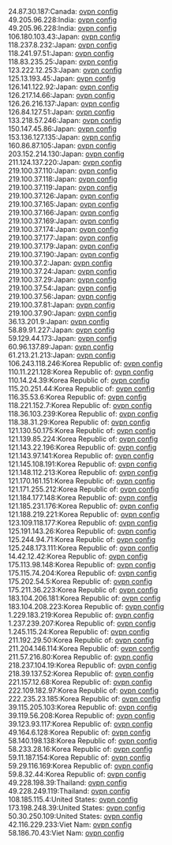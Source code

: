 24.87.30.187:Canada: [ovpn config](vpn/24_87_30_187.ovpn)  
49.205.96.228:India: [ovpn config](vpn/49_205_96_228.ovpn)  
49.205.96.228:India: [ovpn config](vpn/49_205_96_228.ovpn)  
106.180.103.43:Japan: [ovpn config](vpn/106_180_103_43.ovpn)  
118.237.8.232:Japan: [ovpn config](vpn/118_237_8_232.ovpn)  
118.241.97.51:Japan: [ovpn config](vpn/118_241_97_51.ovpn)  
118.83.235.25:Japan: [ovpn config](vpn/118_83_235_25.ovpn)  
123.222.12.253:Japan: [ovpn config](vpn/123_222_12_253.ovpn)  
125.13.193.45:Japan: [ovpn config](vpn/125_13_193_45.ovpn)  
126.141.122.92:Japan: [ovpn config](vpn/126_141_122_92.ovpn)  
126.217.14.66:Japan: [ovpn config](vpn/126_217_14_66.ovpn)  
126.26.216.137:Japan: [ovpn config](vpn/126_26_216_137.ovpn)  
126.84.127.51:Japan: [ovpn config](vpn/126_84_127_51.ovpn)  
133.218.57.246:Japan: [ovpn config](vpn/133_218_57_246.ovpn)  
150.147.45.86:Japan: [ovpn config](vpn/150_147_45_86.ovpn)  
153.136.127.135:Japan: [ovpn config](vpn/153_136_127_135.ovpn)  
160.86.87.105:Japan: [ovpn config](vpn/160_86_87_105.ovpn)  
203.152.214.130:Japan: [ovpn config](vpn/203_152_214_130.ovpn)  
211.124.137.220:Japan: [ovpn config](vpn/211_124_137_220.ovpn)  
219.100.37.110:Japan: [ovpn config](vpn/219_100_37_110.ovpn)  
219.100.37.118:Japan: [ovpn config](vpn/219_100_37_118.ovpn)  
219.100.37.119:Japan: [ovpn config](vpn/219_100_37_119.ovpn)  
219.100.37.126:Japan: [ovpn config](vpn/219_100_37_126.ovpn)  
219.100.37.165:Japan: [ovpn config](vpn/219_100_37_165.ovpn)  
219.100.37.166:Japan: [ovpn config](vpn/219_100_37_166.ovpn)  
219.100.37.169:Japan: [ovpn config](vpn/219_100_37_169.ovpn)  
219.100.37.174:Japan: [ovpn config](vpn/219_100_37_174.ovpn)  
219.100.37.177:Japan: [ovpn config](vpn/219_100_37_177.ovpn)  
219.100.37.179:Japan: [ovpn config](vpn/219_100_37_179.ovpn)  
219.100.37.190:Japan: [ovpn config](vpn/219_100_37_190.ovpn)  
219.100.37.2:Japan: [ovpn config](vpn/219_100_37_2.ovpn)  
219.100.37.24:Japan: [ovpn config](vpn/219_100_37_24.ovpn)  
219.100.37.29:Japan: [ovpn config](vpn/219_100_37_29.ovpn)  
219.100.37.54:Japan: [ovpn config](vpn/219_100_37_54.ovpn)  
219.100.37.56:Japan: [ovpn config](vpn/219_100_37_56.ovpn)  
219.100.37.81:Japan: [ovpn config](vpn/219_100_37_81.ovpn)  
219.100.37.90:Japan: [ovpn config](vpn/219_100_37_90.ovpn)  
36.13.201.9:Japan: [ovpn config](vpn/36_13_201_9.ovpn)  
58.89.91.227:Japan: [ovpn config](vpn/58_89_91_227.ovpn)  
59.129.44.173:Japan: [ovpn config](vpn/59_129_44_173.ovpn)  
60.96.137.89:Japan: [ovpn config](vpn/60_96_137_89.ovpn)  
61.213.21.213:Japan: [ovpn config](vpn/61_213_21_213.ovpn)  
106.243.118.246:Korea Republic of: [ovpn config](vpn/106_243_118_246.ovpn)  
110.11.221.128:Korea Republic of: [ovpn config](vpn/110_11_221_128.ovpn)  
110.14.24.39:Korea Republic of: [ovpn config](vpn/110_14_24_39.ovpn)  
115.20.251.44:Korea Republic of: [ovpn config](vpn/115_20_251_44.ovpn)  
116.35.53.6:Korea Republic of: [ovpn config](vpn/116_35_53_6.ovpn)  
118.221.152.7:Korea Republic of: [ovpn config](vpn/118_221_152_7.ovpn)  
118.36.103.239:Korea Republic of: [ovpn config](vpn/118_36_103_239.ovpn)  
118.38.31.29:Korea Republic of: [ovpn config](vpn/118_38_31_29.ovpn)  
121.130.50.175:Korea Republic of: [ovpn config](vpn/121_130_50_175.ovpn)  
121.139.85.224:Korea Republic of: [ovpn config](vpn/121_139_85_224.ovpn)  
121.143.22.196:Korea Republic of: [ovpn config](vpn/121_143_22_196.ovpn)  
121.143.97.141:Korea Republic of: [ovpn config](vpn/121_143_97_141.ovpn)  
121.145.108.191:Korea Republic of: [ovpn config](vpn/121_145_108_191.ovpn)  
121.148.112.213:Korea Republic of: [ovpn config](vpn/121_148_112_213.ovpn)  
121.170.161.151:Korea Republic of: [ovpn config](vpn/121_170_161_151.ovpn)  
121.171.255.212:Korea Republic of: [ovpn config](vpn/121_171_255_212.ovpn)  
121.184.177.148:Korea Republic of: [ovpn config](vpn/121_184_177_148.ovpn)  
121.185.231.176:Korea Republic of: [ovpn config](vpn/121_185_231_176.ovpn)  
121.188.219.221:Korea Republic of: [ovpn config](vpn/121_188_219_221.ovpn)  
123.109.118.177:Korea Republic of: [ovpn config](vpn/123_109_118_177.ovpn)  
125.191.143.26:Korea Republic of: [ovpn config](vpn/125_191_143_26.ovpn)  
125.244.94.71:Korea Republic of: [ovpn config](vpn/125_244_94_71.ovpn)  
125.248.173.111:Korea Republic of: [ovpn config](vpn/125_248_173_111.ovpn)  
14.42.12.42:Korea Republic of: [ovpn config](vpn/14_42_12_42.ovpn)  
175.113.98.148:Korea Republic of: [ovpn config](vpn/175_113_98_148.ovpn)  
175.115.74.204:Korea Republic of: [ovpn config](vpn/175_115_74_204.ovpn)  
175.202.54.5:Korea Republic of: [ovpn config](vpn/175_202_54_5.ovpn)  
175.211.36.223:Korea Republic of: [ovpn config](vpn/175_211_36_223.ovpn)  
183.104.206.181:Korea Republic of: [ovpn config](vpn/183_104_206_181.ovpn)  
183.104.208.223:Korea Republic of: [ovpn config](vpn/183_104_208_223.ovpn)  
1.229.183.219:Korea Republic of: [ovpn config](vpn/1_229_183_219.ovpn)  
1.237.239.207:Korea Republic of: [ovpn config](vpn/1_237_239_207.ovpn)  
1.245.115.24:Korea Republic of: [ovpn config](vpn/1_245_115_24.ovpn)  
211.192.29.50:Korea Republic of: [ovpn config](vpn/211_192_29_50.ovpn)  
211.204.146.114:Korea Republic of: [ovpn config](vpn/211_204_146_114.ovpn)  
211.57.216.80:Korea Republic of: [ovpn config](vpn/211_57_216_80.ovpn)  
218.237.104.19:Korea Republic of: [ovpn config](vpn/218_237_104_19.ovpn)  
218.39.137.52:Korea Republic of: [ovpn config](vpn/218_39_137_52.ovpn)  
221.157.12.68:Korea Republic of: [ovpn config](vpn/221_157_12_68.ovpn)  
222.109.182.97:Korea Republic of: [ovpn config](vpn/222_109_182_97.ovpn)  
222.235.23.185:Korea Republic of: [ovpn config](vpn/222_235_23_185.ovpn)  
39.115.205.103:Korea Republic of: [ovpn config](vpn/39_115_205_103.ovpn)  
39.119.56.208:Korea Republic of: [ovpn config](vpn/39_119_56_208.ovpn)  
39.123.93.117:Korea Republic of: [ovpn config](vpn/39_123_93_117.ovpn)  
49.164.6.128:Korea Republic of: [ovpn config](vpn/49_164_6_128.ovpn)  
58.140.198.138:Korea Republic of: [ovpn config](vpn/58_140_198_138.ovpn)  
58.233.28.16:Korea Republic of: [ovpn config](vpn/58_233_28_16.ovpn)  
59.11.187.154:Korea Republic of: [ovpn config](vpn/59_11_187_154.ovpn)  
59.29.116.169:Korea Republic of: [ovpn config](vpn/59_29_116_169.ovpn)  
59.8.32.44:Korea Republic of: [ovpn config](vpn/59_8_32_44.ovpn)  
49.228.198.39:Thailand: [ovpn config](vpn/49_228_198_39.ovpn)  
49.228.249.119:Thailand: [ovpn config](vpn/49_228_249_119.ovpn)  
108.185.115.4:United States: [ovpn config](vpn/108_185_115_4.ovpn)  
173.198.248.39:United States: [ovpn config](vpn/173_198_248_39.ovpn)  
50.30.250.109:United States: [ovpn config](vpn/50_30_250_109.ovpn)  
42.116.229.233:Viet Nam: [ovpn config](vpn/42_116_229_233.ovpn)  
58.186.70.43:Viet Nam: [ovpn config](vpn/58_186_70_43.ovpn)  
